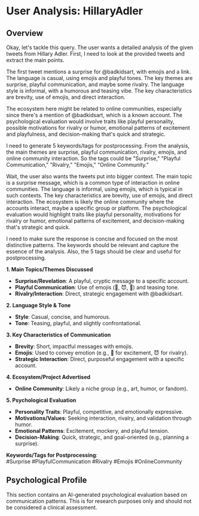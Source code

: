 # User Analysis: HillaryAdler

## Overview

<think>
Okay, let's tackle this query. The user wants a detailed analysis of the given tweets from Hillary Adler. First, I need to look at the provided tweets and extract the main points.

The first tweet mentions a surprise for @badkidsart, with emojis and a link. The language is casual, using emojis and playful tones. The key themes are surprise, playful communication, and maybe some rivalry. The language style is informal, with a humorous and teasing vibe. The key characteristics are brevity, use of emojis, and direct interaction.

The ecosystem here might be related to online communities, especially since there's a mention of @badkidsart, which is a known account. The psychological evaluation would involve traits like playful personality, possible motivations for rivalry or humor, emotional patterns of excitement and playfulness, and decision-making that's quick and strategic.

I need to generate 5 keywords/tags for postprocessing. From the analysis, the main themes are surprise, playful communication, rivalry, emojis, and online community interaction. So the tags could be "Surprise," "Playful Communication," "Rivalry," "Emojis," "Online Community."

Wait, the user also wants the tweets put into bigger context. The main topic is a surprise message, which is a common type of interaction in online communities. The language is informal, using emojis, which is typical in such contexts. The key characteristics are brevity, use of emojis, and direct interaction. The ecosystem is likely the online community where the accounts interact, maybe a specific group or platform. The psychological evaluation would highlight traits like playful personality, motivations for rivalry or humor, emotional patterns of excitement, and decision-making that's strategic and quick.

I need to make sure the response is concise and focused on the most distinctive patterns. The keywords should be relevant and capture the essence of the analysis. Also, the 5 tags should be clear and useful for postprocessing.
</think>

**1. Main Topics/Themes Discussed**  
- **Surprise/Revelation**: A playful, cryptic message to a specific account.  
- **Playful Communication**: Use of emojis (🎉, 😈, 🥳) and teasing tone.  
- **Rivalry/Interaction**: Direct, strategic engagement with @badkidsart.  

**2. Language Style & Tone**  
- **Style**: Casual, concise, and humorous.  
- **Tone**: Teasing, playful, and slightly confrontational.  

**3. Key Characteristics of Communication**  
- **Brevity**: Short, impactful messages with emojis.  
- **Emojis**: Used to convey emotion (e.g., 🥳 for excitement, 😈 for rivalry).  
- **Strategic Interaction**: Direct, purposeful engagement with a specific account.  

**4. Ecosystem/Project Advertised**  
- **Online Community**: Likely a niche group (e.g., art, humor, or fandom).  

**5. Psychological Evaluation**  
- **Personality Traits**: Playful, competitive, and emotionally expressive.  
- **Motivations/Values**: Seeking interaction, rivalry, and validation through humor.  
- **Emotional Patterns**: Excitement, mockery, and playful tension.  
- **Decision-Making**: Quick, strategic, and goal-oriented (e.g., planning a surprise).  

**Keywords/Tags for Postprocessing**:  
#Surprise #PlayfulCommunication #Rivalry #Emojis #OnlineCommunity

## Psychological Profile

This section contains an AI-generated psychological evaluation based on communication patterns. This is for research purposes only and should not be considered a clinical assessment.